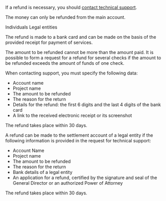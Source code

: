 If a refund is necessary, you should [contact technical support](https://mcs.mail.ru/docs/ru/contacts ).

<warn>

The money can only be refunded from the main account.

</warn>

<tabs>
<tablist>
<tab>Individuals</tab>
<tab>Legal entities</tab>
</tablist>
<tabpanel>

The refund is made to a bank card and can be made on the basis of the provided receipt for payment of services.

The amount to be refunded cannot be more than the amount paid. It is possible to form a request for a refund for several checks if the amount to be refunded exceeds the amount of funds of one check.

When contacting support, you must specify the following data:
* Account name
* Project name
* The amount to be refunded
* The reason for the return
* Details for the refund: the first 6 digits and the last 4 digits of the bank card
* A link to the received electronic receipt or its screenshot

The refund takes place within 30 days.

</tabpanel>
<tabpanel>

A refund can be made to the settlement account of a legal entity if the following information is provided in the request for technical support:
* Account Name
* Project name
* The amount to be refunded
* The reason for the return
* Bank details of a legal entity
* An application for a refund, certified by the signature and seal of the General Director or an authorized Power of Attorney

The refund takes place within 30 days.

</tabpanel>
</tabs>